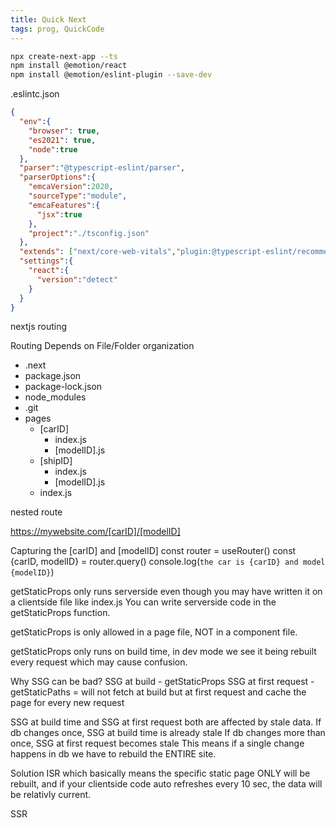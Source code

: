 ```yaml
---
title: Quick Next
tags: prog, QuickCode
---
```


```bash
npx create-next-app --ts
npm install @emotion/react
npm install @emotion/eslint-plugin --save-dev
```

.eslintc.json
```json
{
  "env":{
    "browser": true,
    "es2021": true,
    "node":true
  },
  "parser":"@typescript-eslint/parser",
  "parserOptions":{
    "emcaVersion":2020,
    "sourceType":"module",
    "emcaFeatures":{
      "jsx":true
    },
    "project":"./tsconfig.json"
  },
  "extends": ["next/core-web-vitals","plugin:@typescript-eslint/recommended","prettier"],
  "settings":{
    "react":{
      "version":"detect"
    }
  }
}

```


nextjs routing 

Routing Depends on File/Folder organization

* .next
* package.json
* package-lock.json
* node_modules
* .git
* pages
  * [carID]
    * index.js
	* [modelID].js
  * [shipID]
    * index.js
	* [modelID].js
  * index.js
  
 nested route
  
 
https://mywebsite.com/[carID]/[modelID]
  
 
Capturing the [carID] and [modelID]
const router = useRouter()
const {carID, modelID} = router.query()
console.log(`the car is {carID} and model {modelID}`)

getStaticProps only runs serverside even though you may have written it on a clientside file like index.js
You can write serverside code in the getStaticProps function.

getStaticProps is only allowed in a page file, NOT in a component file.

getStaticProps only runs on build time, in dev mode we see it being rebuilt every request which may cause confusion.

Why SSG can be bad?
SSG at build - getStaticProps
SSG at first request - getStaticPaths = will not fetch at build but at first request and cache the page for every new request

SSG at build time and SSG at first request both are affected by stale data.
If db changes once, SSG at build time is already stale
If db changes more than once, SSG at first request becomes stale
This means if a single change happens in db we have to rebuild the ENTIRE site.

Solution ISR which basically means the specific static page ONLY will be rebuilt, and 
if your clientside code auto refreshes every 10 sec, the data will be relativly current. 


SSR